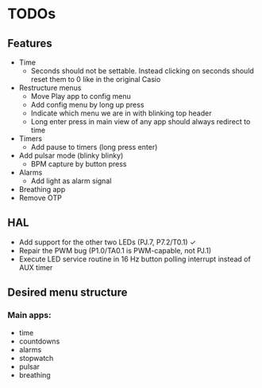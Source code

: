 # TODOs

## Features
- Time
    - Seconds should not be settable. Instead clicking on seconds should reset them to 0 like in the original Casio
- Restructure menus
    - Move Play app to config menu
    - Add config menu by long up press
    - Indicate which menu we are in with blinking top header
    - Long enter press in main view of any app should always redirect to time
- Timers
    - Add pause to timers (long press enter)
- Add pulsar mode (blinky blinky)
    - BPM capture by button press
- Alarms
    - Add light as alarm signal
- Breathing app
- Remove OTP

## HAL
- Add support for the other two LEDs (PJ.7, P7.2/T0.1) ✓
- Repair the PWM bug (P1.0/TA0.1 is PWM-capable, not PJ.1)
- Execute LED service routine in 16 Hz button polling interrupt instead of AUX timer

## Desired menu structure

### Main apps:
- time
- countdowns
- alarms
- stopwatch
- pulsar
- breathing
